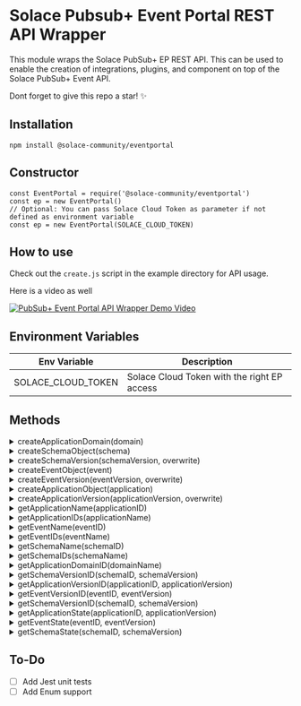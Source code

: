 # Solace Pubsub+ Event Portal REST API Wrapper

This module wraps the Solace PubSub+ EP REST API. This can be used to enable the creation of integrations, plugins, and component on top of the Solace PubSub+ Event API.

Dont forget to give this repo a star! ✨

## Installation

```
npm install @solace-community/eventportal
```

## Constructor

```
const EventPortal = require('@solace-community/eventportal')
const ep = new EventPortal()
// Optional: You can pass Solace Cloud Token as parameter if not defined as environment variable
const ep = new EventPortal(SOLACE_CLOUD_TOKEN)
```

## How to use

Check out the `create.js` script in the example directory for API usage.

Here is a video as well

[![PubSub+ Event Portal API Wrapper Demo Video](https://img.youtube.com/vi/Maol3gXuPoc/0.jpg)](https://www.youtube.com/watch?v=Maol3gXuPoc)

## Environment Variables

| Env Variable       | Description                                 |
| ------------------ | ------------------------------------------- |
| SOLACE_CLOUD_TOKEN | Solace Cloud Token with the right EP access |

## Methods

<details>
  <summary>createApplicationDomain(domain)</summary>
    Creates an application domain given a domain object. An example of an application domain object :

```
domain = {
  name: "Application Domain name",
  description: "Application Domain description",
  uniqueTopicAddressEnforcementEnabled: true,
  topicDomainEnforcementEnabled: false,
  type: "ApplicationDomain"
}
```

### Returns

- Application Domain ID

### Notes

- If Application Domain name exists, matching Application Domain ID is returned
</details>

<details>
  <summary>createSchemaObject(schema)</summary>
    Creates an EP Schema Object in the Application Domain given a schema object definition. An example of a schema object :

```
schema = {
  applicationDomainId: domainID,
  name: "Schema1",
  shared: false,
  contentType: "json",
  schemaType: "jsonSchema"
}
```

### Returns

- Schema Object ID

### Notes

- If the Schema name exists, matching Schema Object ID is returned
</details>

<details>
  <summary>createSchemaVersion(schemaVersion, overwrite)</summary>
    Creates a Schema version given a schema version definition. An example of a schema version object :

```
schemaVersion = {
  schemaID: schemaID,
  description: "This is the schema version description",
  version: "0.0.1",
  displayName: "This is the Display name of the schema",
  content: JSON.stringify(schemaContent),
  stateID: "1"
}
```

### Returns

- Schema Object ID

### Notes

- If the Schema version exists and overwrite is not set, an error is thrown
- The schema content is in string format
- Setting the overwrite flag to true will overwrite the schema if the State is `DRAFT` otherwise throws an error

</details>

<details>
  <summary>createEventObject(event)</summary>
    Creates an EP Event Object in the Application Domain given an event object definition. An example of a event object :

```
event = {
  applicationDomainId: domainID,
  name: "Event Name",
  shared: false
}
```

### Returns

- Event Object ID

### Notes

- If the Event name exists, matching Event Object ID is returned
</details>

<details>
  <summary>createEventVersion(eventVersion, overwrite)</summary>
    Creates an Event version given an event version definition. An example of an event version object :

```
eventVersion = {
  eventID: eventID,
  displayName: "Scripted Version",
  version: "0.0.1",
  schemaVersionId: schemaVersionID,
  deliveryDescriptor:{
    brokerType: "solace",
    address:{
      addressLevels
    },
    stateID:"1"
  }
}
```

### Returns

- Event Object ID

### Notes

- If the Event version exists and overwrite is not set, an error is thrown
- Setting the overwrite flag to true will overwrite the event if the State is `DRAFT` otherwise throws an error
- the `addressLevels` parameter is an array with the following format

```
let addressLevels = [
      {name: "level1", addressLevelType: "literal"},
      {name: "level2", addressLevelType: "variable"},
      {name: "level3", addressLevelType: "literal"},
      {name: "level4", addressLevelType: "variable"},
    ]
```

</details>

<details>
  <summary>createApplicationObject(application)</summary>
    Creates an EP Application Object in the Application Domain given an application object definition. An example of a application object :

```
application = {
  applicationDomainId: domainID,
  name: "My Scripted Application",
  applicationType: "standard",
}
```

### Returns

- Application Object ID

### Notes

- If the Application name exists, matching Application Object ID is returned
</details>

<details>
  <summary>createApplicationVersion(applicationVersion, overwrite)</summary>
    Creates an Application version given an application version definition. An example of an application version object :

```
applicationVersion = {
  applicationID: applicationID,
  displayName: "Display Name",
  description: "This is the scripted description",
  version: "0.0.1",
  declaredProducedEventVersionIds:[eventVersionID],
  type: "application"
}
```

### Returns

- Application Object ID

### Notes

- If the Application version exists and overwrite is not set, an error is thrown
- `declaredProducedEventVersionIds` is an array of produced events
- `declaredConsumedEventVersionIds` is an array of consumed events
- Setting the overwrite flag to true will overwrite the application if the State is `DRAFT` otherwise throws an error
</details>

<details>
  <summary>getApplicationName(applicationID)</summary>
    Returns the Application Name given ApplicationID
</details>

<details>
  <summary>getApplicationIDs(applicationName)</summary>
    Return an array of matching applicatio  name IDs
</details>

<details>
  <summary>getEventName(eventID)</summary>
    Returns the Event Name given EventID
</details>

<details>
  <summary>getEventIDs(eventName)</summary>
    Returns an array of matching event name IDs
</details>

<details>
  <summary>getSchemaName(schemaID)</summary>
    Returns the Schema Name given SchemaID
</details>

<details>
  <summary>getSchemaIDs(schemaName)</summary>
    Return an array of matching schema name IDs
</details>

<details>
  <summary>getApplicationDomainID(domainName)</summary>
    Returns the ApplicationDomainID given Application Domain Name
</details>

<details>
  <summary>getSchemaVersionID(schemaID, schemaVersion)</summary>
    Return the SchemaVersion ID given the schemaID and SchemaVersion string
</details>

<details>
  <summary>getApplicationVersionID(applicationID, applicationVersion)</summary>
    Return the application version IDs given the applicationID and applicationVersion
</details>

<details>
  <summary>getEventVersionID(eventID, eventVersion)</summary>
    Return the event version IDs given the eventID and eventVersion
</details>

<details>
  <summary>getSchemaVersionID(schemaID, schemaVersion)</summary>
    Return the schema version IDs given the schemaID and schemaVersion
</details>

<details>
  <summary>getApplicationState(applicationID, applicationVersion)</summary>
    Returns the Application State given the application ID and application version. The current states are 
    - DRAFT
    - RELEASED
    - DEPRECATED
    - RETIRED
</details>

<details>
  <summary>getEventState(eventID, eventVersion)</summary>
    Returns the Event State given the event ID and event version. The current states are 
    - DRAFT
    - RELEASED
    - DEPRECATED
    - RETIRED
</details>

<details>
  <summary>getSchemaState(schemaID, schemaVersion)</summary>
    Returns the Schema State given the schema ID and schema version. The current states are 
    - DRAFT
    - RELEASED
    - DEPRECATED
    - RETIRED
</details>

## To-Do

- [ ] Add Jest unit tests
- [ ] Add Enum support